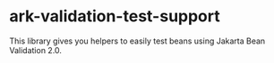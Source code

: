 # ark-validation-test-support
This library gives you helpers to easily test beans using Jakarta Bean Validation 2.0.
